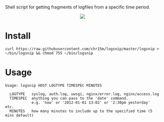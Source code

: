 Shell script for getting fragments of logfiles from a specific time period.

<p align="center">
    <img src="https://chr15m.github.io/logsnip/screencast.svg"/>
</p>

# Install

```shell
curl https://raw.githubusercontent.com/chr15m/logsnip/master/logsnip > ~/bin/logsnip && chmod 755 ~/bin/logsnip
```

# Usage

```
Usage: logsnip HOST LOGTYPE TIMESPEC MINUTES

  LOGTYPE   syslog, auth.log, uwsgi, nginx/error.log, nginx/access.log
  TIMESPEC  anything you can pass to the 'date' command.
            e.g. 'now' or '2012-01-01 13:02' or '2:30pm yesterday' etc.
  MINUTES   how many minutes to include up to the specified time (5 mins default)
```

